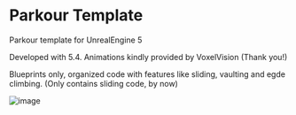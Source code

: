 # Parkour Template
Parkour template for UnrealEngine 5

Developed with 5.4. Animations kindly provided by VoxelVision (Thank you!) 

Blueprints only, organized code with features like sliding, vaulting and egde climbing. (Only contains sliding code, by now)



![image](https://github.com/user-attachments/assets/1b3f41b4-1d13-4e4b-9aaa-136dc4695cf5)
